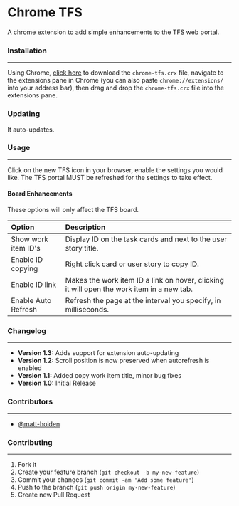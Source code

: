# Chrome TFS 

A chrome extension to add simple enhancements to the TFS web portal.

### Installation
---

Using Chrome, [click here](https://github.com/jonlunsford/chrome-tfs/blob/master/chrome-tfs.crx?raw=true) to download the `chrome-tfs.crx` file, navigate to the extensions pane in Chrome (you can also paste `chrome://extensions/` into your address bar), then drag and drop the `chrome-tfs.crx` file into the extensions pane.


### Updating

It auto-updates.


### Usage
---
Click on the new TFS icon in your browser, enable the settings you would like. The TFS portal MUST be refreshed for the settings to take effect.

#### Board Enhancements
These options will only affect the TFS board.

| Option                | Description                                                                                |
|:----------------------|:-------------------------------------------------------------------------------------------|
| Show work item ID's   | Display ID on the task cards and next to the user story title.                             |
| Enable ID copying     | Right click card or user story to copy ID.                                                 |
| Enable ID link        | Makes the work item ID a link on hover, clicking it will open the work item in a new tab.  |
| Enable Auto Refresh   | Refresh the page at the interval you specify, in milliseconds.                             |

### Changelog
---

- **Version 1.3:** Adds support for extension auto-updating
- **Version 1.2:** Scroll position is now preserved when autorefresh is enabled
- **Version 1.1:** Added copy work item title, minor bug fixes
- **Version 1.0:** Initial Release

### Contributors
---

- [@matt-holden](https://github.com/matt-holden)

### Contributing
---

1. Fork it
2. Create your feature branch (`git checkout -b my-new-feature`)
3. Commit your changes (`git commit -am 'Add some feature'`)
4. Push to the branch (`git push origin my-new-feature`)
5. Create new Pull Request
